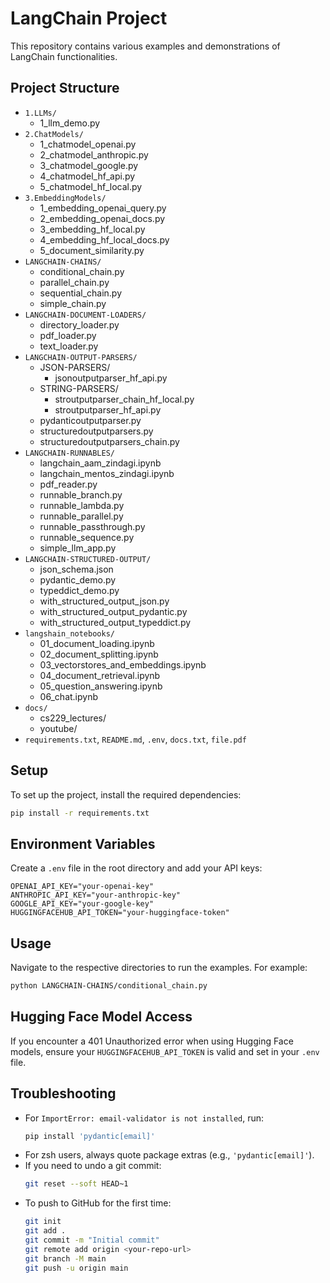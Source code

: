 # LangChain Project

This repository contains various examples and demonstrations of LangChain functionalities.


## Project Structure

- `1.LLMs/`
	- 1_llm_demo.py
- `2.ChatModels/`
	- 1_chatmodel_openai.py
	- 2_chatmodel_anthropic.py
	- 3_chatmodel_google.py
	- 4_chatmodel_hf_api.py
	- 5_chatmodel_hf_local.py
- `3.EmbeddingModels/`
	- 1_embedding_openai_query.py
	- 2_embedding_openai_docs.py
	- 3_embedding_hf_local.py
	- 4_embedding_hf_local_docs.py
	- 5_document_similarity.py
- `LANGCHAIN-CHAINS/`
	- conditional_chain.py
	- parallel_chain.py
	- sequential_chain.py
	- simple_chain.py
- `LANGCHAIN-DOCUMENT-LOADERS/`
	- directory_loader.py
	- pdf_loader.py
	- text_loader.py
- `LANGCHAIN-OUTPUT-PARSERS/`
	- JSON-PARSERS/
		- jsonoutputparser_hf_api.py
	- STRING-PARSERS/
		- stroutputparser_chain_hf_local.py
		- stroutputparser_hf_api.py
	- pydanticoutputparser.py
	- structuredoutputparsers.py
	- structuredoutputparsers_chain.py
- `LANGCHAIN-RUNNABLES/`
	- langchain_aam_zindagi.ipynb
	- langchain_mentos_zindagi.ipynb
	- pdf_reader.py
	- runnable_branch.py
	- runnable_lambda.py
	- runnable_parallel.py
	- runnable_passthrough.py
	- runnable_sequence.py
	- simple_llm_app.py
- `LANGCHAIN-STRUCTURED-OUTPUT/`
	- json_schema.json
	- pydantic_demo.py
	- typeddict_demo.py
	- with_structured_output_json.py
	- with_structured_output_pydantic.py
	- with_structured_output_typeddict.py
- `langshain_notebooks/`
	- 01_document_loading.ipynb
	- 02_document_splitting.ipynb
	- 03_vectorstores_and_embeddings.ipynb
	- 04_document_retrieval.ipynb
	- 05_question_answering.ipynb
	- 06_chat.ipynb
- `docs/`
	- cs229_lectures/
	- youtube/
- `requirements.txt`, `README.md`, `.env`, `docs.txt`, `file.pdf`

## Setup

To set up the project, install the required dependencies:

```bash
pip install -r requirements.txt
```


## Environment Variables

Create a `.env` file in the root directory and add your API keys:

```
OPENAI_API_KEY="your-openai-key"
ANTHROPIC_API_KEY="your-anthropic-key"
GOOGLE_API_KEY="your-google-key"
HUGGINGFACEHUB_API_TOKEN="your-huggingface-token"
```

## Usage

Navigate to the respective directories to run the examples. For example:

```bash
python LANGCHAIN-CHAINS/conditional_chain.py
```

## Hugging Face Model Access

If you encounter a 401 Unauthorized error when using Hugging Face models, ensure your `HUGGINGFACEHUB_API_TOKEN` is valid and set in your `.env` file.

## Troubleshooting

- For `ImportError: email-validator is not installed`, run:
	```bash
	pip install 'pydantic[email]'
	```
- For zsh users, always quote package extras (e.g., `'pydantic[email]'`).
- If you need to undo a git commit:
	```bash
	git reset --soft HEAD~1
	```
- To push to GitHub for the first time:
	```bash
	git init
	git add .
	git commit -m "Initial commit"
	git remote add origin <your-repo-url>
	git branch -M main
	git push -u origin main
	```
